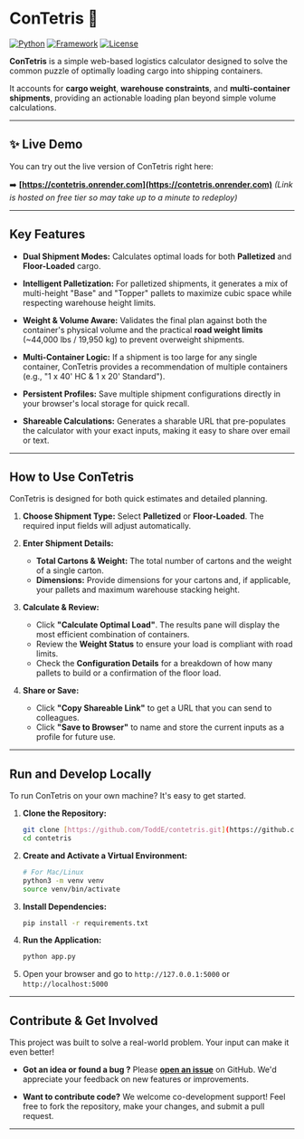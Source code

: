 # ConTetris 🧩

[![Python](https://img.shields.io/badge/Python-3.x-blue?logo=python)](https://www.python.org) 
[![Framework](https://img.shields.io/badge/Flask-3.x-black?logo=flask)](https://flask.palletsprojects.com/) 
[![License](https://img.shields.io/badge/License-MIT-green)](./LICENSE)


**ConTetris** is a simple web-based logistics calculator designed to solve the common puzzle of optimally loading cargo into shipping containers. 

It accounts for **cargo weight**, **warehouse constraints**, and **multi-container shipments**, providing an actionable loading plan beyond simple volume calculations.

---

## ✨ Live Demo

You can try out the live version of ConTetris right here:

➡️ **[https://contetris.onrender.com](https://contetris.onrender.com)** *(Link is hosted on free tier so may take up to a minute to redeploy)*

---

## Key Features

* **Dual Shipment Modes:** Calculates optimal loads for both **Palletized** and **Floor-Loaded** cargo.

* **Intelligent Palletization:** For palletized shipments, it generates a mix of multi-height "Base" and "Topper" pallets to maximize cubic space while respecting warehouse height limits.

* **Weight & Volume Aware:** Validates the final plan against both the container's physical volume and the practical **road weight limits** (~44,000 lbs / 19,950 kg) to prevent overweight shipments.

* **Multi-Container Logic:** If a shipment is too large for any single container, ConTetris provides a recommendation of multiple containers (e.g., "1 x 40' HC & 1 x 20' Standard").

* **Persistent Profiles:** Save multiple shipment configurations directly in your browser's local storage for quick recall.

* **Shareable Calculations:** Generates a sharable URL that pre-populates the calculator with your exact inputs, making it easy to share over email or text.

---

## How to Use ConTetris
ConTetris is designed for both quick estimates and detailed planning.


1.  **Choose Shipment Type:** Select **Palletized** or **Floor-Loaded**. The required input fields will adjust automatically.

2.  **Enter Shipment Details:**
    * **Total Cartons & Weight:** The total number of cartons and the weight of a single carton.
    * **Dimensions:** Provide dimensions for your cartons and, if applicable, your pallets and maximum warehouse stacking height.

3.  **Calculate & Review:**
    * Click **"Calculate Optimal Load"**. The results pane will display the most efficient combination of containers.
    * Review the **Weight Status** to ensure your load is compliant with road limits.
    * Check the **Configuration Details** for a breakdown of how many pallets to build or a confirmation of the floor load.

4.  **Share or Save:**
    * Click **"Copy Shareable Link"** to get a URL that you can send to colleagues.
    * Click **"Save to Browser"** to name and store the current inputs as a profile for future use.

---
## Run and Develop Locally
To run ConTetris on your own machine? It's easy to get started.

1.  **Clone the Repository:**
    ```bash
    git clone [https://github.com/ToddE/contetris.git](https://github.com/ToddE/contetris.git)
    cd contetris
    ```
2.  **Create and Activate a Virtual Environment:**
    ```bash
    # For Mac/Linux
    python3 -m venv venv
    source venv/bin/activate
    ```
3.  **Install Dependencies:**
    ```bash
    pip install -r requirements.txt
    ```
4.  **Run the Application:**
    ```bash
    python app.py
    ```
5.  Open your browser and go to `http://127.0.0.1:5000` or `http://localhost:5000`

---

## Contribute & Get Involved

This project was built to solve a real-world problem. Your input can make it even better!

* **Got an idea or found a bug ?** Please [**open an issue**](https://github.com/ToddE/ConTetris/issues) on GitHub. We'd appreciate your feedback on new features or improvements.

* **Want to contribute code?** We welcome co-development support! Feel free to fork the repository, make your changes, and submit a pull request.



---